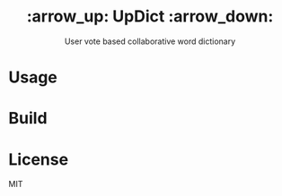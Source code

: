 <h1 align="center">:arrow_up: UpDict :arrow_down:</h1>
<p align="center">User vote based collaborative word dictionary</p>

# Usage

# Build

# License

MIT
